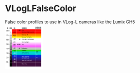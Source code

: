 # VLogLFalseColor
False color profiles to use in VLog-L cameras like the Lumix GH5
<img style="width:25% " src="https://raw.githubusercontent.com/g3ntile/VLogLFalseColor/main/VlogFLS_Fa_reference_crop.png"> 
